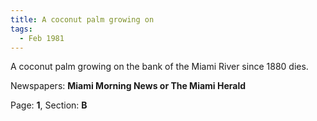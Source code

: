 ```yaml
---  
title: A coconut palm growing on  
tags:  
  - Feb 1981  
---  
```

  
A coconut palm growing on the bank of the Miami River since 1880 dies.  
  
Newspapers: **Miami Morning News or The Miami Herald**  
  
Page: **1**, Section: **B** 

